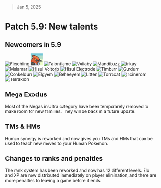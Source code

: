 > Jan 5, 2025

# Patch 5.9: New talents

## Newcomers in 5.9

![Fletchling](https://raw.githubusercontent.com/PMDCollab/SpriteCollab/master/portrait/0661/Normal.png)
![Fletchinder](https://raw.githubusercontent.com/PMDCollab/SpriteCollab/master/portrait/0662/Normal.png)
![Talonflame](https://raw.githubusercontent.com/PMDCollab/SpriteCollab/master/portrait/0663/Normal.png)
![Vullaby](https://raw.githubusercontent.com/PMDCollab/SpriteCollab/master/portrait/0629/Normal.png)
![Mandibuzz](https://raw.githubusercontent.com/PMDCollab/SpriteCollab/master/portrait/0630/Normal.png)
![Inkay](https://raw.githubusercontent.com/PMDCollab/SpriteCollab/master/portrait/0686/Normal.png)
![Malamar](https://raw.githubusercontent.com/PMDCollab/SpriteCollab/master/portrait/0687/Normal.png)
![Hisui Voltorb](https://raw.githubusercontent.com/PMDCollab/SpriteCollab/master/portrait/0100/0001/Normal.png)
![Hisui Electrode](https://raw.githubusercontent.com/PMDCollab/SpriteCollab/master/portrait/0101/0001/Normal.png)
![Timburr](https://raw.githubusercontent.com/PMDCollab/SpriteCollab/master/portrait/0532/Normal.png)
![Gurdurr](https://raw.githubusercontent.com/PMDCollab/SpriteCollab/master/portrait/0533/Normal.png)
![Conkeldurr](https://raw.githubusercontent.com/PMDCollab/SpriteCollab/master/portrait/0534/Normal.png)
![Elgyem](https://raw.githubusercontent.com/PMDCollab/SpriteCollab/master/portrait/0605/Normal.png)
![Beheeyem](https://raw.githubusercontent.com/PMDCollab/SpriteCollab/master/portrait/0606/Normal.png)
![Litten](https://raw.githubusercontent.com/PMDCollab/SpriteCollab/master/portrait/0725/Normal.png)
![Torracat](https://raw.githubusercontent.com/PMDCollab/SpriteCollab/master/portrait/0726/Normal.png)
![Incineroar](https://raw.githubusercontent.com/PMDCollab/SpriteCollab/master/portrait/0727/Normal.png)
![Terrakion](https://raw.githubusercontent.com/PMDCollab/SpriteCollab/master/portrait/0639/Normal.png)

## Mega Exodus

Most of the Megas in Ultra category have been temporarely removed to make room for new families. They will be back in a future update.

## TMs & HMs

Human synergy is reworked and now gives you TMs and HMs that can be used to teach new moves to your Human Pokemon.

## Changes to ranks and penalties

The rank system has been reworked and now has 12 different levels. Elo and XP are now distributed immediately on player elimination, and there are more penalties to leaving a game before it ends.